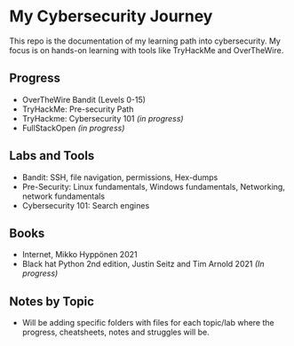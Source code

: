 # My Cybersecurity Journey

This repo is the documentation of my learning path into cybersecurity. My focus is on hands-on learning with tools like TryHackMe and OverTheWire.


## Progress
- OverTheWire Bandit (Levels 0-15)
- TryHackMe: Pre-security Path
- TryHackme: Cybersecurity 101 *(in progress)*
- FullStackOpen *(in progress)*


## Labs and Tools
- Bandit: SSH, file navigation, permissions, Hex-dumps
- Pre-Security: Linux fundamentals, Windows fundamentals, Networking, network fundamentals
- Cybersecurity 101: Search engines

## Books
- Internet, Mikko Hyppönen 2021
- Black hat Python 2nd edition, Justin Seitz and Tim Arnold 2021 *(In progress)*

## Notes by Topic
- Will be adding specific folders with files for each topic/lab where the progress, cheatsheets, notes and struggles will be.
